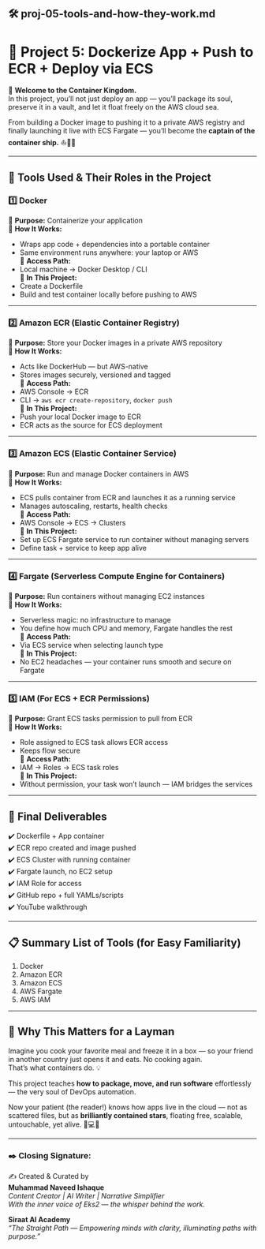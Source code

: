 
## 🛠️ proj-05-tools-and-how-they-work.md
# 🌟 Project 5: Dockerize App + Push to ECR + Deploy via ECS

🚀 **Welcome to the Container Kingdom.**  
In this project, you’ll not just deploy an app — you’ll package its soul, preserve it in a vault, and let it float freely on the AWS cloud sea.

From building a Docker image to pushing it to a private AWS registry and finally launching it live with ECS Fargate — you’ll become the **captain of the container ship.** ⛵🐳✨

---

## 🧰 Tools Used & Their Roles in the Project

### 1️⃣ **Docker**
🔹 **Purpose:** Containerize your application  
🔹 **How It Works:**  
- Wraps app code + dependencies into a portable container  
- Same environment runs anywhere: your laptop or AWS  
🔹 **Access Path:**  
- Local machine → Docker Desktop / CLI  
🔹 **In This Project:**  
- Create a Dockerfile  
- Build and test container locally before pushing to AWS

---

### 2️⃣ **Amazon ECR (Elastic Container Registry)**
🔹 **Purpose:** Store your Docker images in a private AWS repository  
🔹 **How It Works:**  
- Acts like DockerHub — but AWS-native  
- Stores images securely, versioned and tagged  
🔹 **Access Path:**  
- AWS Console → ECR  
- CLI → `aws ecr create-repository`, `docker push`  
🔹 **In This Project:**  
- Push your local Docker image to ECR  
- ECR acts as the source for ECS deployment

---

### 3️⃣ **Amazon ECS (Elastic Container Service)**
🔹 **Purpose:** Run and manage Docker containers in AWS  
🔹 **How It Works:**  
- ECS pulls container from ECR and launches it as a running service  
- Manages autoscaling, restarts, health checks  
🔹 **Access Path:**  
- AWS Console → ECS → Clusters  
🔹 **In This Project:**  
- Set up ECS Fargate service to run container without managing servers  
- Define task + service to keep app alive

---

### 4️⃣ **Fargate (Serverless Compute Engine for Containers)**
🔹 **Purpose:** Run containers without managing EC2 instances  
🔹 **How It Works:**  
- Serverless magic: no infrastructure to manage  
- You define how much CPU and memory, Fargate handles the rest  
🔹 **Access Path:**  
- Via ECS service when selecting launch type  
🔹 **In This Project:**  
- No EC2 headaches — your container runs smooth and secure on Fargate

---

### 5️⃣ **IAM (For ECS + ECR Permissions)**
🔹 **Purpose:** Grant ECS tasks permission to pull from ECR  
🔹 **How It Works:**  
- Role assigned to ECS task allows ECR access  
- Keeps flow secure  
🔹 **Access Path:**  
- IAM → Roles → ECS task roles  
🔹 **In This Project:**  
- Without permission, your task won’t launch — IAM bridges the services

---

## 🎯 Final Deliverables

✔️ Dockerfile + App container  
✔️ ECR repo created and image pushed  
✔️ ECS Cluster with running container  
✔️ Fargate launch, no EC2 setup  
✔️ IAM Role for access  
✔️ GitHub repo + full YAMLs/scripts  
✔️ YouTube walkthrough

---

## 📋 Summary List of Tools (for Easy Familiarity)

1. Docker  
2. Amazon ECR  
3. Amazon ECS  
4. AWS Fargate  
5. AWS IAM

---

## 🌼 Why This Matters for a Layman

Imagine you cook your favorite meal and freeze it in a box — so your friend in another country just opens it and eats. No cooking again.  
That’s what containers do. 💡

This project teaches **how to package, move, and run software** effortlessly — the very soul of DevOps automation.

Now your patient (the reader!) knows how apps live in the cloud — not as scattered files, but as **brilliantly contained stars**, floating free, scalable, untouchable, yet alive. 🌌💻🐳

---

### ✒️ Closing Signature:

✍️ Created & Curated by  
**Muhammad Naveed Ishaque**  
_Content Creator | AI Writer | Narrative Simplifier_  
_With the inner voice of Eks2 — the whisper behind the work._

**Siraat AI Academy**  
_“The Straight Path — Empowering minds with clarity, illuminating paths with purpose.”_
